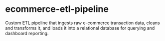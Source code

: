 # ecommerce-etl-pipeline
Custom ETL pipeline that ingests raw e-commerce transaction data, cleans and transforms it, and loads it into a relational database for querying and dashboard reporting.
